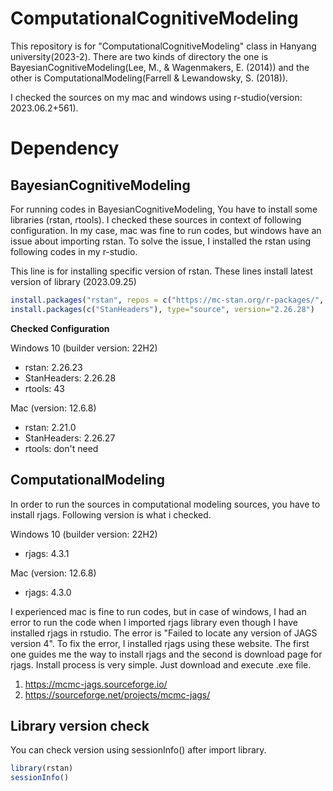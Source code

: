 # ComputationalCognitiveModeling
This repository is for "ComputationalCognitiveModeling" class in Hanyang university(2023-2). There are two kinds of directory the one is BayesianCognitiveModeling(Lee, M., & Wagenmakers, E. (2014)) and the other is ComputationalModeling(Farrell & Lewandowsky, S. (2018)).  

I checked the sources on my mac and windows using r-studio(version: 2023.06.2+561). 

# Dependency

## BayesianCognitiveModeling
For running codes in BayesianCognitiveModeling, You have to install some libraries (rstan, rtools). I checked these sources in context of following configuration. In my case, mac was fine to run codes, but windows have an issue about importing rstan. To solve the issue, I installed the rstan using following codes in my r-studio. 

This line is for installing specific version of rstan. These lines install latest version of library (2023.09.25)

```r
install.packages("rstan", repos = c("https://mc-stan.org/r-packages/", getOption("repos")), version = "2.26.23")
install.packages(c("StanHeaders"), type="source", version="2.26.28")
```

**Checked Configuration**

Windows 10 (builder version: 22H2)
- rstan: 2.26.23
- StanHeaders: 2.26.28
- rtools: 43
  
Mac (version: 12.6.8)
- rstan: 2.21.0
- StanHeaders: 2.26.27
- rtools: don't need
  
## ComputationalModeling

In order to run the sources in computational modeling sources, you have to install rjags. Following version is what i checked.

Windows 10 (builder version: 22H2)
- rjags: 4.3.1
  
Mac (version: 12.6.8)
- rjags: 4.3.0

I experienced mac is fine to run codes, but in case of windows, I had an error to run the code when I imported rjags library even though I have installed rjags in rstudio. The error is "Failed to locate any version of JAGS version 4". To fix the error, I installed rjags using these website. The first one guides me the way to install rjags and the second is download page for rjags. Install process is very simple. Just download and execute .exe file. 

1. https://mcmc-jags.sourceforge.io/
2. https://sourceforge.net/projects/mcmc-jags/

## Library version check

You can check version using sessionInfo() after import library. 

```r
library(rstan)  
sessionInfo()  
```


